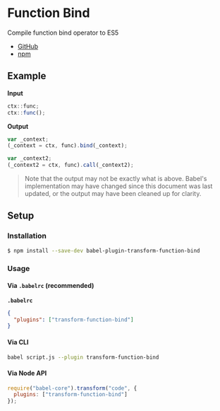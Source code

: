 # Function Bind

Compile function bind operator to ES5

- [GitHub](https://github.com/babel/babel/tree/master/packages/babel-plugin-transform-function-bind)
- [npm](https://www.npmjs.com/package/babel-plugin-transform-function-bind)

## Example

**Input**

```js
ctx::func;
ctx::func();
```

**Output**

```js
var _context;
(_context = ctx, func).bind(_context);

var _context2;
(_context2 = ctx, func).call(_context2);
```

> Note that the output may not be exactly what is above. Babel's implementation
> may have changed since this document was last updated, or the output may have
> been cleaned up for clarity.

## Setup

### Installation

```sh
$ npm install --save-dev babel-plugin-transform-function-bind
```

### Usage

#### Via `.babelrc` (recommended)

**`.babelrc`**

```json
{
  "plugins": ["transform-function-bind"]
}
```

#### Via CLI

```sh
babel script.js --plugin transform-function-bind
```

#### Via Node API

```js
require("babel-core").transform("code", {
  plugins: ["transform-function-bind"]
});
```
